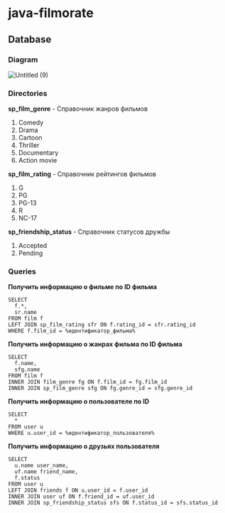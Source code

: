 # java-filmorate
## Database

### Diagram
![Untitled (9)](https://user-images.githubusercontent.com/6263385/201519938-58d0a64e-53d5-4bc2-ba56-6e4da4fd0bfc.png)

### Directories
**sp_film_genre** - Справочник жанров фильмов
1. Comedy
2. Drama
3. Cartoon
4. Thriller
5. Documentary
6. Action movie

**sp_film_rating** - Справочник рейтингов фильмов
1. G
2. PG
3. PG-13
4. R
5. NC-17

**sp_friendship_status** - Справочник статусов дружбы
1. Accepted
2. Pending
### Queries
**Получить информацию о фильме по ID фильма**
```
SELECT
  f.*,
  sr.name
FROM film f
LEFT JOIN sp_film_rating sfr ON f.rating_id = sfr.rating_id
WHERE f.film_id = %идентификатор_фильма%
```
**Получить информацию о жанрах фильма по ID фильма**
```
SELECT
  f.name,
  sfg.name
FROM film f
INNER JOIN film_genre fg ON f.film_id = fg.film_id
INNER JOIN sp_film_genre sfg ON fg.genre_id = sfg.genre_id
```
**Получить информацию о пользователе по ID**
```
SELECT
  *
FROM user u
WHERE u.user_id = %идентификатор_пользователя%
```
**Получить информацию о друзьях пользователя**
```
SELECT
  u.name user_name,
  uf.name friend_name,
  f.status
FROM user u
LEFT JOIN friends f ON u.user_id = f.user_id
INNER JOIN user uf ON f.friend_id = uf.user_id
INNER JOIN sp_friendship_status sfs ON f.status_id = sfs.status_id
```
